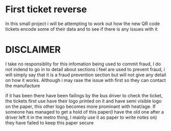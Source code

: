 # First ticket reverse
In this small project i will be attempting to work out how the new QR code tickets encode some of their data and to see if there is any issues with it

# DISCLAIMER
I take no responsiblity for this infomation being used to commit fraud, I do not indend to go in to detail about sections i feel are used to prevent fraud, i will simply say that it is a fraud prevention section but will not give any detail on how it works. Although i may rase the issue with first so they can contact the manufacture

if it has been there have been failings by the bus driver to check the ticket, the tickets first use have their logo printed on it and have semi visible logo on the paper, this other logo becomes more prominant with heat/age. If someone has managed to get a hold of this paper(I have the old one after a driver left it in the metro thing, I mainly use it as paper to write notes on) they have failed to keep this paper secure

